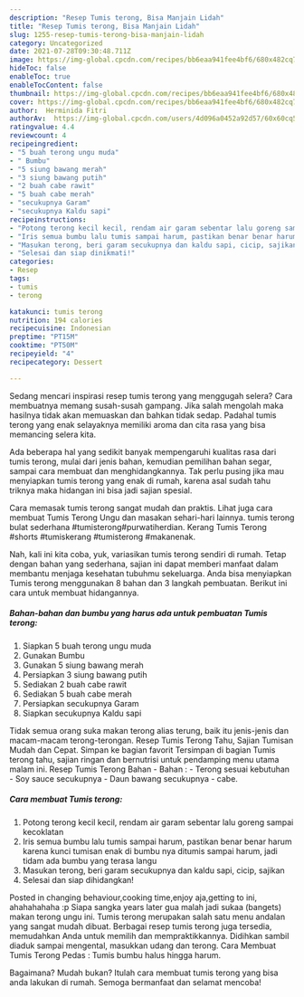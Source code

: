 ```yaml
---
description: "Resep Tumis terong, Bisa Manjain Lidah"
title: "Resep Tumis terong, Bisa Manjain Lidah"
slug: 1255-resep-tumis-terong-bisa-manjain-lidah
category: Uncategorized
date: 2021-07-28T09:30:48.711Z
image: https://img-global.cpcdn.com/recipes/bb6eaa941fee4bf6/680x482cq70/tumis-terong-foto-resep-utama.jpg
hideToc: false
enableToc: true
enableTocContent: false
thumbnail: https://img-global.cpcdn.com/recipes/bb6eaa941fee4bf6/680x482cq70/tumis-terong-foto-resep-utama.jpg
cover: https://img-global.cpcdn.com/recipes/bb6eaa941fee4bf6/680x482cq70/tumis-terong-foto-resep-utama.jpg
author:  Herminida Fitri
authorAv:  https://img-global.cpcdn.com/users/4d096a0452a92d57/60x60cq50/avatar.jpg
ratingvalue: 4.4
reviewcount: 4
recipeingredient:
- "5 buah terong ungu muda"
- " Bumbu"
- "5 siung bawang merah"
- "3 siung bawang putih"
- "2 buah cabe rawit"
- "5 buah cabe merah"
- "secukupnya Garam"
- "secukupnya Kaldu sapi"
recipeinstructions:
- "Potong terong kecil kecil, rendam air garam sebentar lalu goreng sampai kecoklatan"
- "Iris semua bumbu lalu tumis sampai harum, pastikan benar benar harum karena kunci tumisan enak di bumbu nya ditumis sampai harum, jadi tidam ada bumbu yang terasa langu"
- "Masukan terong, beri garam secukupnya dan kaldu sapi, cicip, sajikan"
- "Selesai dan siap dinikmati!"
categories:
- Resep
tags:
- tumis
- terong

katakunci: tumis terong 
nutrition: 194 calories
recipecuisine: Indonesian
preptime: "PT15M"
cooktime: "PT50M"
recipeyield: "4"
recipecategory: Dessert

---
```



Sedang mencari inspirasi resep tumis terong yang menggugah selera? Cara membuatnya memang susah-susah gampang. Jika salah mengolah maka hasilnya tidak akan memuaskan dan bahkan tidak sedap. Padahal tumis terong yang enak selayaknya memiliki aroma dan cita rasa yang bisa memancing selera kita.


Ada beberapa hal yang sedikit banyak mempengaruhi kualitas rasa dari tumis terong, mulai dari jenis bahan, kemudian pemilihan bahan segar, sampai cara membuat dan menghidangkannya. Tak perlu pusing jika mau menyiapkan tumis terong yang enak di rumah, karena asal sudah tahu triknya maka hidangan ini bisa jadi sajian spesial.

Cara memasak tumis terong sangat mudah dan praktis. Lihat juga cara membuat Tumis Terong Ungu dan masakan sehari-hari lainnya. tumis terong bulat sederhana #tumisterong#purwatiherdian. Kerang Tumis Terong #shorts #tumiskerang #tumisterong #makanenak.


Nah, kali ini kita coba, yuk, variasikan tumis terong sendiri di rumah. Tetap dengan bahan yang sederhana, sajian ini dapat memberi manfaat dalam membantu menjaga kesehatan tubuhmu sekeluarga. Anda bisa menyiapkan Tumis terong menggunakan 8 bahan dan 3 langkah pembuatan. Berikut ini cara untuk membuat hidangannya.

<!--inarticleads1-->

##### Bahan-bahan dan bumbu yang harus ada untuk pembuatan Tumis terong:

1. Siapkan 5 buah terong ungu muda
1. Gunakan  Bumbu
1. Gunakan 5 siung bawang merah
1. Persiapkan 3 siung bawang putih
1. Sediakan 2 buah cabe rawit
1. Sediakan 5 buah cabe merah
1. Persiapkan secukupnya Garam
1. Siapkan secukupnya Kaldu sapi


Tidak semua orang suka makan terong alias terung, baik itu jenis-jenis dan macam-macam terong-terongan. Resep Tumis Terong Tahu, Sajian Tumisan Mudah dan Cepat. Simpan ke bagian favorit Tersimpan di bagian Tumis terong tahu, sajian ringan dan bernutrisi untuk pendamping menu utama malam ini. Resep Tumis Terong Bahan - Bahan : - Terong sesuai kebutuhan - Soy sauce secukupnya - Daun bawang secukupnya - cabe. 

<!--inarticleads2-->

##### Cara membuat Tumis terong:

1. Potong terong kecil kecil, rendam air garam sebentar lalu goreng sampai kecoklatan
1. Iris semua bumbu lalu tumis sampai harum, pastikan benar benar harum karena kunci tumisan enak di bumbu nya ditumis sampai harum, jadi tidam ada bumbu yang terasa langu
1. Masukan terong, beri garam secukupnya dan kaldu sapi, cicip, sajikan
1. Selesai dan siap dihidangkan!

Posted in changing behaviour,cooking time,enjoy aja,getting to ini, ahahahahaha :p Siapa sangka years later gua malah jadi sukaa (bangets) makan terong ungu ini. Tumis terong merupakan salah satu menu andalan yang sangat mudah dibuat. Berbagai resep tumis terong juga tersedia, memudahkan Anda untuk memilih dan mempraktikkannya. Didihkan sambil diaduk sampai mengental, masukkan udang dan terong. Cara Membuat Tumis Terong Pedas : Tumis bumbu halus hingga harum. 

Bagaimana? Mudah bukan? Itulah cara membuat tumis terong yang bisa anda lakukan di rumah. Semoga bermanfaat dan selamat mencoba!
